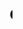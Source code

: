 ---
title: "<marquee> element"
description: "This is the description of the `<marquee>` element."
category: html
keywords: marquee
last_test_date: "2020-04-21"
test_url: "/tests/html-marquee.html"
test_url_result: "https://litmus.com/checklist/emails/public/a028d4c"
stats: {
    apple-mail: {
        macos: {
            "10.15":"y"
        },
        ios: {
            "11.3.1":"y",
            "12":"y",
            "13.1":"y",
            "13.4":"y"
        }
    },
    gmail: {
        desktop-webmail: {
            "2020-04":"n"
        },
        ios: {
            "2020-04":"n"
        },
        android: {
            "2020-04":"n"
        }
    },
    orange: {
        desktop-webmail: {
            "":""
        },
        ios: {
            "":""
        },
        android: {
            "":""
        }
    },
    outlook: {
        windows: {
            "2007":"n",
            "2010":"n",
            "2013":"n",
            "2016":"n",
            "2019":"n"
        },
        macos: {
            "2016":"y"
        },
        outlook-com: {
            "2020-04":"y"
        },
        ios: {
            "2020-04":"y"
        },
        android: {
            "2020-04":"y"
        }
    },
    samsung-email: {
        android: {
            "6.0":"y",
            "7.0":"y",
            "9.0":"y",
            "10.0":"y"
        }
    },
    sfr: {
        desktop-webmail: {
            "":""
        },
        ios: {
            "":""
        },
        android: {
            "":""
        }
    },
    thunderbird: {
        macos: {
            "":""
        },
        windows: {
            "60":"y"
        }
    },
    yahoo: {
        desktop-webmail: {
            "2020-04":"y #1"
        },
        ios: {
            "2020-04":"y"
        },
        android: {
            "2020-04":"y"
        }
    }
}
notes: ""
notes_by_num: {
    "1": "Doesn't seem to work in Internet Explorer"
}
---